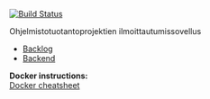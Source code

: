 [![Build Status](https://travis-ci.org/ohtuprojekti-ilmo/ohtuilmo-frontend.svg?branch=master)](https://travis-ci.org/ohtuprojekti-ilmo/ohtuilmo-frontend)

Ohjelmistotuotantoprojektien ilmoittautumissovellus

- [Backlog](https://trello.com/b/Wv50WMSA/backlog)
- [Backend](https://github.com/ohtuprojekti-ilmo/ohtuilmo-backend)

**Docker instructions:**  
[Docker cheatsheet](https://github.com/jexniemi/Docker-cheat-page/wiki)
